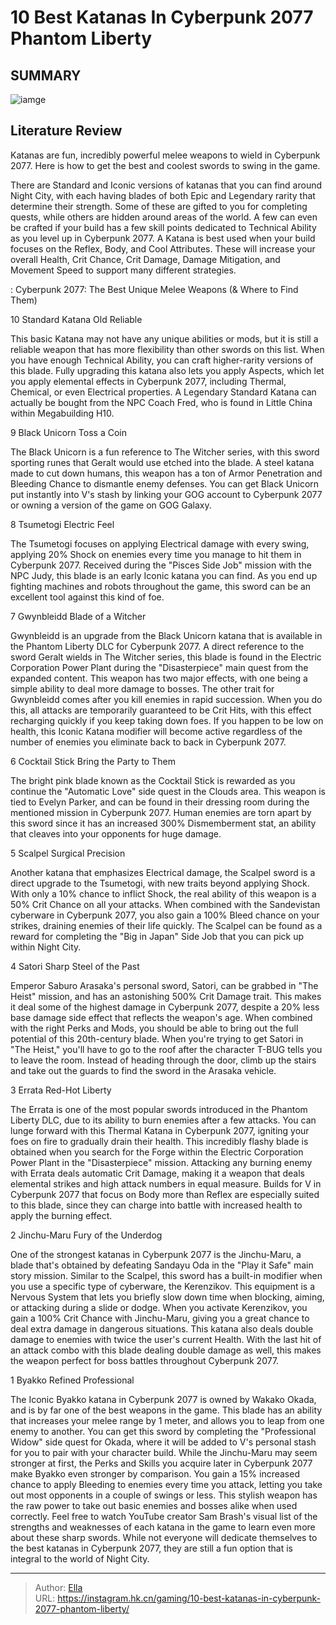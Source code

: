 # 10 Best Katanas In Cyberpunk 2077 Phantom Liberty


## SUMMARY 

![iamge](https://static1.srcdn.com/wordpress/wp-content/uploads/2023/06/10-best-katanas-in-cyperpunk-2077.jpg)

## Literature Review

Katanas are fun, incredibly powerful melee weapons to wield in Cyberpunk 2077. Here is how to get the best and coolest swords to swing in the game.





There are Standard and Iconic versions of katanas that you can find around Night City, with each having blades of both Epic and Legendary rarity that determine their strength. Some of these are gifted to you for completing quests, while others are hidden around areas of the world. A few can even be crafted if your build has a few skill points dedicated to Technical Ability as you level up in Cyberpunk 2077.
A Katana is best used when your build focuses on the Reflex, Body, and Cool Attributes. These will increase your overall Health, Crit Chance, Crit Damage, Damage Mitigation, and Movement Speed to support many different strategies. 

 : Cyberpunk 2077: The Best Unique Melee Weapons (&amp; Where to Find Them)









 








 10  Standard Katana 
Old Reliable


 







This basic Katana may not have any unique abilities or mods, but it is still a reliable weapon that has more flexibility than other swords on this list. When you have enough Technical Ability, you can craft higher-rarity versions of this blade. Fully upgrading this katana also lets you apply Aspects, which let you apply elemental effects in Cyberpunk 2077, including Thermal, Chemical, or even Electrical properties.
A Legendary Standard Katana can actually be bought from the NPC Coach Fred, who is found in Little China within Megabuilding H10. 






 9  Black Unicorn 
Toss a Coin
        

The Black Unicorn is a fun reference to The Witcher series, with this sword sporting runes that Geralt would use etched into the blade. A steel katana made to cut down humans, this weapon has a ton of Armor Penetration and Bleeding Chance to dismantle enemy defenses. You can get Black Unicorn put instantly into V&#39;s stash by linking your GOG account to Cyberpunk 2077 or owning a version of the game on GOG Galaxy.





 8  Tsumetogi 
Electric Feel
        

The Tsumetogi focuses on applying Electrical damage with every swing, applying 20% Shock on enemies every time you manage to hit them in Cyberpunk 2077. Received during the &#34;Pisces Side Job&#34; mission with the NPC Judy, this blade is an early Iconic katana you can find. As you end up fighting machines and robots throughout the game, this sword can be an excellent tool against this kind of foe.





 7  Gwynbleidd 
Blade of a Witcher


 







Gwynbleidd is an upgrade from the Black Unicorn katana that is available in the Phantom Liberty DLC for Cyberpunk 2077. A direct reference to the sword Geralt wields in The Witcher series, this blade is found in the Electric Corporation Power Plant during the &#34;Disasterpiece&#34; main quest from the expanded content. This weapon has two major effects, with one being a simple ability to deal more damage to bosses.
The other trait for Gwynbleidd comes after you kill enemies in rapid succession. When you do this, all attacks are temporarily guaranteed to be Crit Hits, with this effect recharging quickly if you keep taking down foes. If you happen to be low on health, this Iconic Katana modifier will become active regardless of the number of enemies you eliminate back to back in Cyberpunk 2077.





 6  Cocktail Stick 
Bring the Party to Them
        

The bright pink blade known as the Cocktail Stick is rewarded as you continue the &#34;Automatic Love&#34; side quest in the Clouds area. This weapon is tied to Evelyn Parker, and can be found in their dressing room during the mentioned mission in Cyberpunk 2077. Human enemies are torn apart by this sword since it has an increased 300% Dismemberment stat, an ability that cleaves into your opponents for huge damage.





 5  Scalpel 
Surgical Precision
        

Another katana that emphasizes Electrical damage, the Scalpel sword is a direct upgrade to the Tsumetogi, with new traits beyond applying Shock. With only a 10% chance to inflict Shock, the real ability of this weapon is a 50% Crit Chance on all your attacks. When combined with the Sandevistan cyberware in Cyberpunk 2077, you also gain a 100% Bleed chance on your strikes, draining enemies of their life quickly.
The Scalpel can be found as a reward for completing the &#34;Big in Japan&#34; Side Job that you can pick up within Night City. 






 4  Satori 
Sharp Steel of the Past
        

Emperor Saburo Arasaka&#39;s personal sword, Satori, can be grabbed in &#34;The Heist&#34; mission, and has an astonishing 500% Crit Damage trait. This makes it deal some of the highest damage in Cyberpunk 2077, despite a 20% less base damage side effect that reflects the weapon&#39;s age. When combined with the right Perks and Mods, you should be able to bring out the full potential of this 20th-century blade.
When you&#39;re trying to get Satori in &#34;The Heist,&#34; you&#39;ll have to go to the roof after the character T-BUG tells you to leave the room. Instead of heading through the door, climb up the stairs and take out the guards to find the sword in the Arasaka vehicle. 






 3  Errata 
Red-Hot Liberty


 







The Errata is one of the most popular swords introduced in the Phantom Liberty DLC, due to its ability to burn enemies after a few attacks. You can lunge forward with this Thermal Katana in Cyberpunk 2077, igniting your foes on fire to gradually drain their health. This incredibly flashy blade is obtained when you search for the Forge within the Electric Corporation Power Plant in the &#34;Disasterpiece&#34; mission.
Attacking any burning enemy with Errata deals automatic Crit Damage, making it a weapon that deals elemental strikes and high attack numbers in equal measure. Builds for V in Cyberpunk 2077 that focus on Body more than Reflex are especially suited to this blade, since they can charge into battle with increased health to apply the burning effect.





 2  Jinchu-Maru 
Fury of the Underdog
        

One of the strongest katanas in Cyberpunk 2077 is the Jinchu-Maru, a blade that&#39;s obtained by defeating Sandayu Oda in the &#34;Play it Safe&#34; main story mission. Similar to the Scalpel, this sword has a built-in modifier when you use a specific type of cyberware, the Kerenzikov. This equipment is a Nervous System that lets you briefly slow down time when blocking, aiming, or attacking during a slide or dodge.
When you activate Kerenzikov, you gain a 100% Crit Chance with Jinchu-Maru, giving you a great chance to deal extra damage in dangerous situations. This katana also deals double damage to enemies with twice the user&#39;s current Health. With the last hit of an attack combo with this blade dealing double damage as well, this makes the weapon perfect for boss battles throughout Cyberpunk 2077.





 1  Byakko 
Refined Professional
        

The Iconic Byakko katana in Cyberpunk 2077 is owned by Wakako Okada, and is by far one of the best weapons in the game. This blade has an ability that increases your melee range by 1 meter, and allows you to leap from one enemy to another. You can get this sword by completing the &#34;Professional Widow&#34; side quest for Okada, where it will be added to V&#39;s personal stash for you to pair with your character build.
While the Jinchu-Maru may seem stronger at first, the Perks and Skills you acquire later in Cyberpunk 2077 make Byakko even stronger by comparison. You gain a 15% increased chance to apply Bleeding to enemies every time you attack, letting you take out most opponents in a couple of swings or less. This stylish weapon has the raw power to take out basic enemies and bosses alike when used correctly.
Feel free to watch YouTube creator Sam Brash&#39;s visual list of the strengths and weaknesses of each katana in the game to learn even more about these sharp swords. While not everyone will dedicate themselves to the best katanas in Cyberpunk 2077, they are still a fun option that is integral to the world of Night City.




---

> Author: [Ella](https://instagram.hk.cn/)  
> URL: https://instagram.hk.cn/gaming/10-best-katanas-in-cyberpunk-2077-phantom-liberty/  

